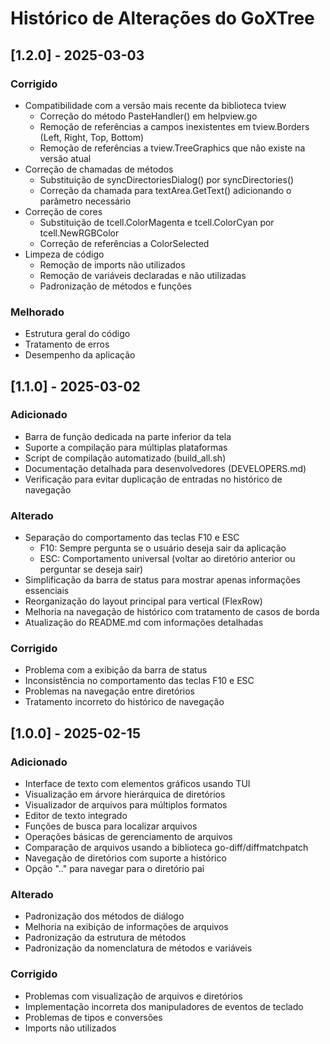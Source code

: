 # Histórico de Alterações do GoXTree

## [1.2.0] - 2025-03-03

### Corrigido
- Compatibilidade com a versão mais recente da biblioteca tview
  - Correção do método PasteHandler() em helpview.go
  - Remoção de referências a campos inexistentes em tview.Borders (Left, Right, Top, Bottom)
  - Remoção de referências a tview.TreeGraphics que não existe na versão atual
- Correção de chamadas de métodos
  - Substituição de syncDirectoriesDialog() por syncDirectories()
  - Correção da chamada para textArea.GetText() adicionando o parâmetro necessário
- Correção de cores
  - Substituição de tcell.ColorMagenta e tcell.ColorCyan por tcell.NewRGBColor
  - Correção de referências a ColorSelected
- Limpeza de código
  - Remoção de imports não utilizados
  - Remoção de variáveis declaradas e não utilizadas
  - Padronização de métodos e funções

### Melhorado
- Estrutura geral do código
- Tratamento de erros
- Desempenho da aplicação

## [1.1.0] - 2025-03-02

### Adicionado
- Barra de função dedicada na parte inferior da tela
- Suporte a compilação para múltiplas plataformas
- Script de compilação automatizado (build_all.sh)
- Documentação detalhada para desenvolvedores (DEVELOPERS.md)
- Verificação para evitar duplicação de entradas no histórico de navegação

### Alterado
- Separação do comportamento das teclas F10 e ESC
  - F10: Sempre pergunta se o usuário deseja sair da aplicação
  - ESC: Comportamento universal (voltar ao diretório anterior ou perguntar se deseja sair)
- Simplificação da barra de status para mostrar apenas informações essenciais
- Reorganização do layout principal para vertical (FlexRow)
- Melhoria na navegação de histórico com tratamento de casos de borda
- Atualização do README.md com informações detalhadas

### Corrigido
- Problema com a exibição da barra de status
- Inconsistência no comportamento das teclas F10 e ESC
- Problemas na navegação entre diretórios
- Tratamento incorreto do histórico de navegação

## [1.0.0] - 2025-02-15

### Adicionado
- Interface de texto com elementos gráficos usando TUI
- Visualização em árvore hierárquica de diretórios
- Visualizador de arquivos para múltiplos formatos
- Editor de texto integrado
- Funções de busca para localizar arquivos
- Operações básicas de gerenciamento de arquivos
- Comparação de arquivos usando a biblioteca go-diff/diffmatchpatch
- Navegação de diretórios com suporte a histórico
- Opção ".." para navegar para o diretório pai

### Alterado
- Padronização dos métodos de diálogo
- Melhoria na exibição de informações de arquivos
- Padronização da estrutura de métodos
- Padronização da nomenclatura de métodos e variáveis

### Corrigido
- Problemas com visualização de arquivos e diretórios
- Implementação incorreta dos manipuladores de eventos de teclado
- Problemas de tipos e conversões
- Imports não utilizados
